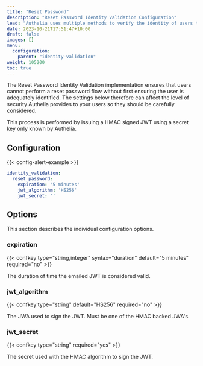 ```yaml
---
title: "Reset Password"
description: "Reset Password Identity Validation Configuration"
lead: "Authelia uses multiple methods to verify the identity of users to prevent a malicious user from performing actions on behalf of them. This section describes Reset Password method."
date: 2023-10-21T17:51:47+10:00
draft: false
images: []
menu:
  configuration:
    parent: "identity-validation"
weight: 105200
toc: true
---
```


The Reset Password Identity Validation implementation ensures that users cannot perform a reset password flow without
first ensuring the user is adequately identified. The settings below therefore can affect the level of security Authelia
provides to your users so they should be carefully considered.

This process is performed by issuing a HMAC signed JWT using a secret key only known by Authelia.

## Configuration

{{< config-alert-example >}}

```yaml
identity_validation:
  reset_password:
    expiration: '5 minutes'
    jwt_algorithm: 'HS256'
    jwt_secret: ''
```

## Options

This section describes the individual configuration options.

### expiration

{{< confkey type="string,integer" syntax="duration" default="5 minutes" required="no" >}}

The duration of time the emailed JWT is considered valid.

### jwt_algorithm

{{< confkey type="string" default="HS256" required="no" >}}

The JWA used to sign the JWT. Must be one of the HMAC backed JWA's.

### jwt_secret

{{< confkey type="string" required="yes" >}}

The secret used with the HMAC algorithm to sign the JWT.
